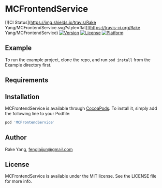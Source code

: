 # MCFrontendService

[![CI Status](https://img.shields.io/travis/Rake Yang/MCFrontendService.svg?style=flat)](https://travis-ci.org/Rake Yang/MCFrontendService)
[![Version](https://img.shields.io/cocoapods/v/MCFrontendService.svg?style=flat)](https://cocoapods.org/pods/MCFrontendService)
[![License](https://img.shields.io/cocoapods/l/MCFrontendService.svg?style=flat)](https://cocoapods.org/pods/MCFrontendService)
[![Platform](https://img.shields.io/cocoapods/p/MCFrontendService.svg?style=flat)](https://cocoapods.org/pods/MCFrontendService)

## Example

To run the example project, clone the repo, and run `pod install` from the Example directory first.

## Requirements

## Installation

MCFrontendService is available through [CocoaPods](https://cocoapods.org). To install
it, simply add the following line to your Podfile:

```ruby
pod 'MCFrontendService'
```

## Author

Rake Yang, fenglaijun@gmail.com

## License

MCFrontendService is available under the MIT license. See the LICENSE file for more info.

